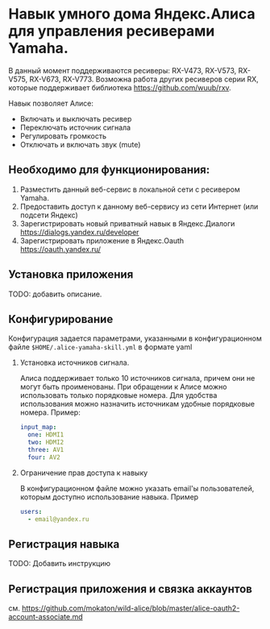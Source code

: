 Навык умного дома Яндекс.Алиса для управления ресиверами Yamaha.
===================

В данный момент поддерживаются ресиверы: RX-V473, RX-V573, RX-V575, RX-V673, RX-V773. 
Возможна работа других ресиверов серии RX, которые поддерживает библиотека https://github.com/wuub/rxv.

Навык позволяет Алисе:
* Включать и выключать ресивер
* Переключать источник сигнала
* Регулировать громкость
* Отключать и включать звук (mute)

Необходимо для функционирования:
-----------------
1. Разместить данный веб-сервис в локальной сети с ресивером Yamaha.
2. Предоставить доступ к данному веб-сервису из сети Интернет (или подсети Яндекс)
3. Зарегистрировать новый приватный навык в Яндекс.Диалоги https://dialogs.yandex.ru/developer
4. Зарегистрировать приложение в Яндекс.Oauth https://oauth.yandex.ru/

Установка приложения
-------
TODO: добавить описание. 

Конфигурирование
-----
Конфигурация задается параметрами, указанными в конфигурационном файле `$HOME/.alice-yamaha-skill.yml`
 в формате yaml
1. Установка источников сигнала.
 
   Алиса поддерживает только 10 источников сигнала, причем они не могут быть проименованы.
   При обращении к Алисе можно использовать только порядковые номера.
   Для удобства использования можно назначить источникам удобные порядковые номера. Пример:
   ```yaml
   input_map:
     one: HDMI1
     two: HDMI2
     three: AV1
     four: AV2
   ```
2. Ограничение прав доступа к навыку

   В конфигурационном файле можно указать email'ы пользователей, которым доступно использование навыка. 
   Пример
   
   ```yaml
   users:
     - email@yandex.ru
   ```

Регистрация навыка
----------
TODO: Добавить инструкцию

Регистрация приложения и связка аккаунтов
----------------
см. https://github.com/mokaton/wild-alice/blob/master/alice-oauth2-account-associate.md

 
